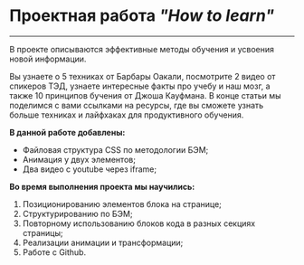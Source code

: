 # Проектная работа _"How to learn"_
___
В проекте описываются эффективные методы обучения и усвоения новой информации. 

Вы узнаете о 5 техниках от Барбары Оакали, посмотрите 2 видео от спикеров ТЭД, узнаете интересные факты про учебу и наш мозг, а также 10 принципов бучения от Джоша Кауфмана. В конце статьи мы поделимся с вами ссылками на ресурсы, где вы сможете узнать больше техниках и лайфхаках для продуктивного обучения.

__В данной работе добавлены:__ 
- Файловая структура CSS по методологии БЭМ;
- Анимация у двух элементов;
- Два видео c youtube через iframe;


__Во время выполнения проекта мы научились:__
1. Позиционированию элементов блока на странице;
2. Структурированию по БЭМ;
3. Повторному использованию блоков кода в разных секциях страницы;
4. Реализации анимации и трансформации;
5. Работе с Github.





